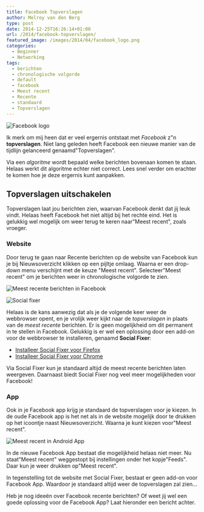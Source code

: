 ```yaml
---
title: Facebook Topverslagen
author: Melroy van den Berg
type: post
date: 2014-12-25T16:26:14+01:00
url: /2014/facebook-topverslagen/
featured_image: /images/2014/04/facebook_logo.png
categories:
  - Beginner
  - Networking
tags:
  - berichten
  - chronologische volgorde
  - default
  - facebook
  - Meest recent
  - Recente
  - standaard
  - Topverslagen
---
```


![Facebook logo](/images/2014/04/facebook_logo.png)

Ik merk om mij heen dat er veel ergernis ontstaat met _Facebook_ z"n **topverslagen**. Niet lang geleden heeft Facebook een nieuwe manier van de tijdlijn gelanceerd genaamd"Topverslagen".

Via een _algoritme_ wordt bepaald welke berichten bovenaan komen te staan. Helaas werkt dit algoritme echter niet correct. Lees snel verder om erachter te komen hoe je deze ergernis kunt aanpakken.

## Topverslagen uitschakelen

Topverslagen laat jou berichten zien, waarvan Facebook denkt dat jij leuk vindt. Helaas heeft Facebook het niet altijd bij het rechte eind. Het is gelukkig wel mogelijk om weer terug te keren naar"Meest recent", zoals vroeger.

### Website

Door terug te gaan naar Recente berichten op de website van Facebook kun je bij Nieuwsoverzicht klikken op een pijltje omlaag. Waarna er een drop-down menu verschijnt met de keuze "Meest recent". Selecteer"Meest recent" om je berichten weer in chronologische volgorde te zien.

![Meest recente berichten in Facebook](/images/2014/04/meest_recent.png "Meest recente berichten in Facebook")

![Social fixer](/images/2014/04/social_fixer.png)

Helaas is de kans aanwezig dat als je de volgende keer weer de webbrowser opent, en je vrolijk weer kijkt naar de _topverslagen_ in plaats van de _meest recente_ berichten. Er is geen mogelijkheid om dit permanent in te stellen in Facebook. Gelukkig is er wel een oplossing door een add-on voor de webbrowser te installeren, genaamd **Social Fixer**:

- [Installeer Social Fixer voor Firefox](https://addons.mozilla.org/nl/firefox/addon/socialfixer/)
- [Installeer Social Fixer voor Chrome](https://chrome.google.com/webstore/detail/social-fixer-for-facebook/ifmhoabcaeehkljcfclfiieohkohdgbb)

Via Social Fixer kun je standaard altijd de meest recente berichten laten weergeven. Daarnaast biedt Social Fixer nog veel meer mogelijkheden voor Facebook!

### App

Ook in je Facebook app krijg je standaard de topverslagen voor je kiezen. In de oude Facebook app is het net als in de website mogelijk door te drukken op het icoontje naast Nieuwsoverzicht. Waarna je kunt kiezen voor"Meest recent".

![Meest recent in Android App](/images/2014/04/Android_meest_recent1.png "Meest recent in Android App")

In de nieuwe Facebook App bestaat die mogelijkheid helaas niet meer. Nu staat"Meest recent" weggestopt bij instellingen onder het kopje"Feeds". Daar kun je weer drukken op"Meest recent".

In tegenstelling tot de website met Social Fixer, bestaat er geen add-on voor Facebook App. Waardoor je standaard altijd weer de topverslagen zal zien...

Heb je nog ideeën over Facebook recente berichten? Of weet jij wel een goede oplossing voor de Facebook App? Laat hieronder een bericht achter.
